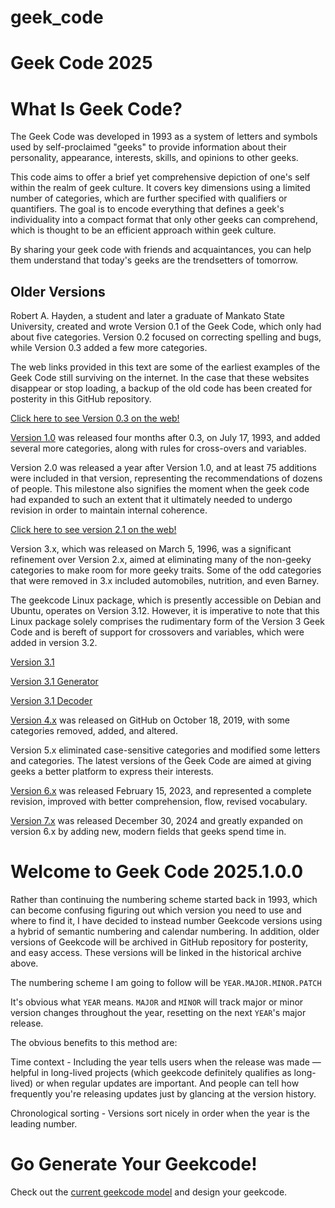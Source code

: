 # geek_code

# Geek Code 2025

# What Is Geek Code?
The Geek Code was developed in 1993 as a system of letters and symbols used by self-proclaimed "geeks" to provide information about their personality, appearance, interests, skills, and opinions to other geeks.

This code aims to offer a brief yet comprehensive depiction of one's self within the realm of geek culture. It covers key dimensions using a limited number of categories, which are further specified with qualifiers or quantifiers. The goal is to encode everything that defines a geek's individuality into a compact format that only other geeks can comprehend, which is thought to be an efficient approach within geek culture.

By sharing your geek code with friends and acquaintances, you can help them understand that today's geeks are the trendsetters of tomorrow.

Older Versions
------
Robert A. Hayden, a student and later a graduate of Mankato State University, created and wrote Version 0.1 of the Geek Code, which only had about five categories. Version 0.2 focused on correcting spelling and bugs, while Version 0.3 added a few more categories.

The web links provided in this text are some of the earliest examples of the Geek Code still surviving on the internet. In the case that these websites disappear or stop loading, a backup of the old code has been created for posterity in this GitHub repository.

[Click here to see Version 0.3 on the web!](https://github.com/exarobibliologist/geek-code/blob/main/Old%20Codes/Geek%20v0.3%20Code "This is perhaps the oldest still surviving example of Geek Code every found on the web! We backed it up, so it wouldn't get lost.")

[Version 1.0](https://github.com/exarobibliologist/geek-code/blob/main/Old%20Codes/Geek%20v1.0.1%20Code) was released four months after 0.3, on July 17, 1993, and added several more categories, along with rules for cross-overs and variables.

Version 2.0 was released a year after Version 1.0, and at least 75 additions were included in that version, representing the recommendations of dozens of people. This milestone also signifies the moment when the geek code had expanded to such an extent that it ultimately needed to undergo revision in order to maintain internal coherence.

[Click here to see version 2.1 on the web!](https://github.com/exarobibliologist/geek-code/blob/main/Old%20Codes/Geek%20v2.1%20Code)

Version 3.x, which was released on March 5, 1996, was a significant refinement over Version 2.x, aimed at eliminating many of the non-geeky categories to make room for more geeky traits. Some of the odd categories that were removed in 3.x included automobiles, nutrition, and even Barney.

The geekcode Linux package, which is presently accessible on Debian and Ubuntu, operates on Version 3.12. However, it is imperative to note that this Linux package solely comprises the rudimentary form of the Version 3 Geek Code and is bereft of support for crossovers and variables, which were added in version 3.2.

[Version 3.1](https://web.archive.org/web/20090220181018/http://geekcode.com/geek.html)

[Version 3.1 Generator](https://www.joereiss.net/geek/geek.html)

[Version 3.1 Decoder](http://www.ebb.org/ungeek/ "Real geeks shouldn't need this though.")

[Version 4.x](https://github.com/exarobibliologist/geek-code/blob/main/Old%20Codes/Geek%20v4%20Code) was released on GitHub on October 18, 2019, with some categories removed, added, and altered.

Version 5.x eliminated case-sensitive categories and modified some letters and categories. The latest versions of the Geek Code are aimed at giving geeks a better platform to express their interests.

[Version 6.x](https://github.com/exarobibliologist/geek-code/blob/main/Old%20Codes/Geek%20v6%20Code) was released February 15, 2023, and represented a complete revision, improved with better comprehension, flow, revised vocabulary.

[Version 7.x](https://github.com/exarobibliologist/geek-code/blob/main/Old%20Codes/Geek%20v7%20Code) was released December 30, 2024 and greatly expanded on version 6.x by adding new, modern fields that geeks spend time in.

Welcome to Geek Code 2025.1.0.0
======

Rather than continuing the numbering scheme started back in 1993, which can become confusing figuring out which version you need to use and where to find it, I have decided to instead number Geekcode versions using a hybrid of semantic numbering and calendar numbering.
In addition, older versions of Geekcode will be archived in GitHub repository for posterity, and easy access. These versions will be linked in the historical archive above.

The numbering scheme I am going to follow will be `YEAR.MAJOR.MINOR.PATCH`

It's obvious what `YEAR` means. `MAJOR` and `MINOR` will track major or minor version changes throughout the year, resetting on the next `YEAR`'s major release.

The obvious benefits to this method are:

Time context - Including the year tells users when the release was made — helpful in long-lived projects (which geekcode definitely qualifies as long-lived) or when regular updates are important. And people can tell how frequently you're releasing updates just by glancing at the version history.

Chronological sorting - Versions sort nicely in order when the year is the leading number.

Go Generate Your Geekcode!
======
Check out the [current geekcode model](https://github.com/exarobibliologist/geek-code/blob/main/Current%20Geekcode) and design your geekcode.